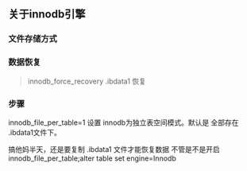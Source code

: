 ## 关于innodb引擎

### 文件存储方式

### 数据恢复
> innodb_force_recovery
> .ibdata1 恢复
> 

### 步骤

innodb_file_per_table=1 设置 innodb为独立表空间模式。默认是 全部存在 .ibdata1文件下。

搞他妈半天，还是要复制 .ibdata1 文件才能恢复数据
不管是不是开启 innodb_file_per_table;alter table set engine=Innodb